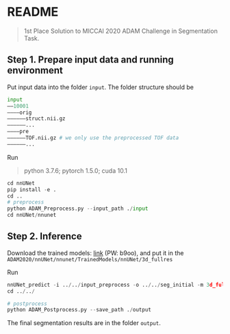 # README

> 1st Place Solution to MICCAI 2020 ADAM Challenge in Segmentation Task.

## Step 1. Prepare input data and running environment

Put input data into the folder `input`. The folder structure should be 

```python
input
——10001
————orig
——————struct.nii.gz
——————...
————pre
——————TOF.nii.gz # we only use the preprocessed TOF data
——————...
```

Run 

> python 3.7.6; pytorch 1.5.0; cuda 10.1

```python
cd nnUNet
pip install -e .
cd ..
# preprocess
python ADAM_Preprocess.py --input_path ./input
cd nnUNet/nnunet
```

## Step 2. Inference

Download the trained models: [link](https://pan.baidu.com/s/176J6mS8dx89Nbht5EaeYEg ) (PW: b9oo), and put it in the `ADAM2020/nnUNet/nnunet/TrainedModels/nnUNet/3d_fullres`

Run

```python
nnUNet_predict -i ../../input_preprocess -o ../../seg_initial -m 3d_fullres -t Task600_ADAM --disable_tta
cd ../../
```

```python
# postprocess
python ADAM_Postprocess.py --save_path ./output
```

The final segmentation results are in the folder `output`.

